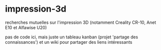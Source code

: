 # impression-3d
recherches mutuelles sur l'impression 3D (notamment Creality CR-10, Anet E10 et Alfawise U20)

pas de code ici, mais juste un tableau kanban (projet 'partage des connaissances') et un wiki pour partager des liens intéressants
